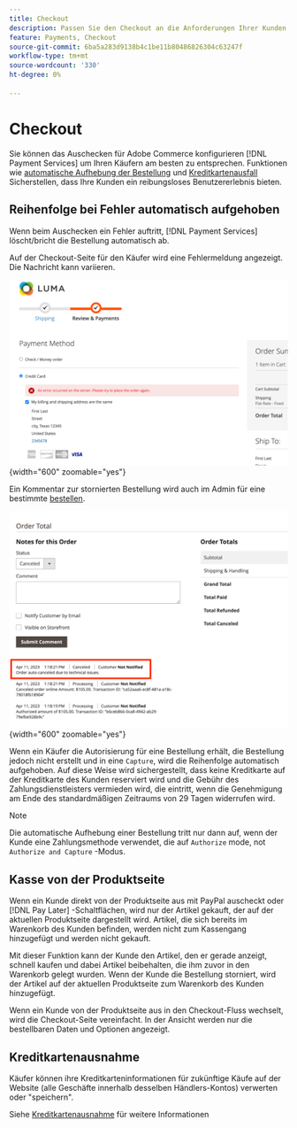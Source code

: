```yaml
---
title: Checkout
description: Passen Sie den Checkout an die Anforderungen Ihrer Kunden an.
feature: Payments, Checkout
source-git-commit: 6ba5a283d9138b4c1be11b80486826304c63247f
workflow-type: tm+mt
source-wordcount: '330'
ht-degree: 0%

---
```



# Checkout

Sie können das Auschecken für Adobe Commerce konfigurieren [!DNL Payment Services] um Ihren Käufern am besten zu entsprechen. Funktionen wie [automatische Aufhebung der Bestellung](#order-auto-voided-if-error) und [Kreditkartenausfall](#credit-card-vaulting) Sicherstellen, dass Ihre Kunden ein reibungsloses Benutzererlebnis bieten.

## Reihenfolge bei Fehler automatisch aufgehoben

Wenn beim Auschecken ein Fehler auftritt, [!DNL Payment Services] löscht/bricht die Bestellung automatisch ab.

Auf der Checkout-Seite für den Käufer wird eine Fehlermeldung angezeigt. Die Nachricht kann variieren.

![Fehler bei Überprüfung](assets/user-checkout-error.png "Fehler beim Auschecken"){width="600" zoomable="yes"}

Ein Kommentar zur stornierten Bestellung wird auch im Admin für eine bestimmte [bestellen](https://experienceleague.adobe.com/docs/commerce-admin/stores-sales/order-management/orders/orders.html?lang=en).

![Abgebrochener Bestellkommentar in Admin zur Bestellung](assets/admin-checkout-error.png "Abgebrochener Bestellkommentar in Admin zur Bestellung"){width="600" zoomable="yes"}

Wenn ein Käufer die Autorisierung für eine Bestellung erhält, die Bestellung jedoch nicht erstellt und in eine `Capture`, wird die Reihenfolge automatisch aufgehoben. Auf diese Weise wird sichergestellt, dass keine Kreditkarte auf der Kreditkarte des Kunden reserviert wird und die Gebühr des Zahlungsdienstleisters vermieden wird, die eintritt, wenn die Genehmigung am Ende des standardmäßigen Zeitraums von 29 Tagen widerrufen wird.

>[!NOTE]
>
>Die automatische Aufhebung einer Bestellung tritt nur dann auf, wenn der Kunde eine Zahlungsmethode verwendet, die auf `Authorize` mode, not `Authorize and Capture` -Modus.

## Kasse von der Produktseite

Wenn ein Kunde direkt von der Produktseite aus mit PayPal auscheckt oder [!DNL Pay Later] -Schaltflächen, wird nur der Artikel gekauft, der auf der aktuellen Produktseite dargestellt wird. Artikel, die sich bereits im Warenkorb des Kunden befinden, werden nicht zum Kassengang hinzugefügt und werden nicht gekauft.

Mit dieser Funktion kann der Kunde den Artikel, den er gerade anzeigt, schnell kaufen und dabei Artikel beibehalten, die ihm zuvor in den Warenkorb gelegt wurden.
Wenn der Kunde die Bestellung storniert, wird der Artikel auf der aktuellen Produktseite zum Warenkorb des Kunden hinzugefügt.

Wenn ein Kunde von der Produktseite aus in den Checkout-Fluss wechselt, wird die Checkout-Seite vereinfacht. In der Ansicht werden nur die bestellbaren Daten und Optionen angezeigt.

## Kreditkartenausnahme

Käufer können ihre Kreditkarteninformationen für zukünftige Käufe auf der Website (alle Geschäfte innerhalb desselben Händlers-Kontos) verwerten oder &quot;speichern&quot;.

Siehe [Kreditkartenausnahme](vaulting.md) für weitere Informationen
